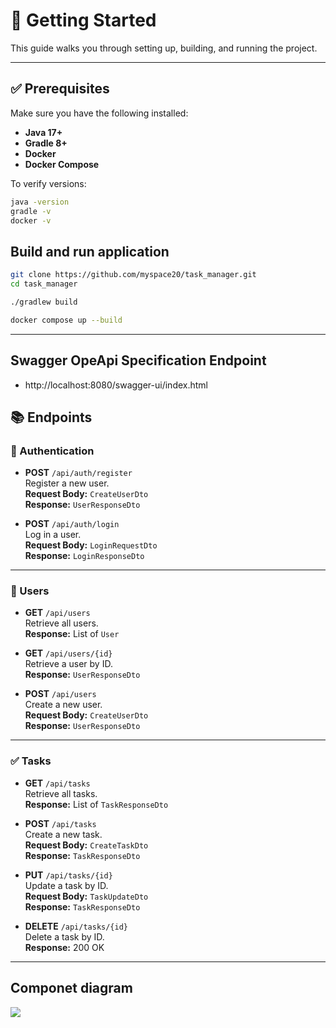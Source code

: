 # 🚀 Getting Started 

This guide walks you through setting up, building, and running the project.

---

## ✅ Prerequisites

Make sure you have the following installed:

- **Java 17+**
- **Gradle 8+**
- **Docker**
- **Docker Compose**

To verify versions:

```bash
java -version
gradle -v
docker -v

```

## Build and run application

```bash
git clone https://github.com/myspace20/task_manager.git
cd task_manager

```

```bash
./gradlew build

```

```bash
docker compose up --build

```

---

## Swagger OpeApi Specification Endpoint

- http://localhost:8080/swagger-ui/index.html

## 📚 Endpoints

### 🔐 Authentication

- **POST** `/api/auth/register`  
  Register a new user.  
  **Request Body:** `CreateUserDto`  
  **Response:** `UserResponseDto`

- **POST** `/api/auth/login`  
  Log in a user.  
  **Request Body:** `LoginRequestDto`  
  **Response:** `LoginResponseDto`

---

### 👤 Users

- **GET** `/api/users`  
  Retrieve all users.  
  **Response:** List of `User`

- **GET** `/api/users/{id}`  
  Retrieve a user by ID.  
  **Response:** `UserResponseDto`

- **POST** `/api/users`  
  Create a new user.  
  **Request Body:** `CreateUserDto`  
  **Response:** `UserResponseDto`

---

### ✅ Tasks

- **GET** `/api/tasks`  
  Retrieve all tasks.  
  **Response:** List of `TaskResponseDto`

- **POST** `/api/tasks`  
  Create a new task.  
  **Request Body:** `CreateTaskDto`  
  **Response:** `TaskResponseDto`

- **PUT** `/api/tasks/{id}`  
  Update a task by ID.  
  **Request Body:** `TaskUpdateDto`  
  **Response:** `TaskResponseDto`

- **DELETE** `/api/tasks/{id}`  
  Delete a task by ID.  
  **Response:** 200 OK

---




## Componet diagram

[![](https://mermaid.ink/img/pako:eNqlVk1v2zgQ_SuEit6kxHL8qUOBJA6wu0iB1E63QKUeaGlkE5VJgaSauEH--w4pWpFiN46xOhimNDOc9-YNh09eKjLwIi8vxEO6plKT-6uEJ_zjR3LzqEFyWhCaaiFVwlW1XElarkmlQMZf8edHwgk-GZOQaiY4uZ3Xb6owDu5AKsGDH1EU6W0JzjSMb3hmIxDGcQMMzviKPDC9JnoNRG2Vhg1J0PwXo-QbLImQ5LNYsgLIZVmacBmoVLLS7Jhw4FnCTTz8UNotXf6Xd38bh4Kl1OZGFbkWXFPGQbbA0JK1rOJXXg4hhjO-UhQFGCrMu5cIlV6_fI0vcdmydhEO82SedRhfi00pEImOyPxmcd_27rDnGPyL8qwARQqxYtwnElZMaWnz9S1z-J1o8RM4YUpVlKewR5sJZakzf7oI0NSWBmvfJJbwV6A1VT9boO9xeRLo_mmg-_FnyukKQV_Pv86IwEpbvMrizVEiJiH1Nsxuzu-CaYTVgmlEfxLMi9NgXjS1tR1SSpEb3VdlRjWourilhBwkYFHxham0Am166Aj4LpK3wKPYFyB_MdzggNLdp1rmbnGch0GbB-dFbun2IAuD-F9aMAuZpBIydGK0cPA3TgcKlLICMBT88-1eHZe42_fd-t5BteJ-N9ThKVCH8VWl8ERSdTenjZRbEo_qnka4K77BqD7JKiBOEaVkQjK99Qno9Oy4_k_hwEhmx4FV_rs5GJ3Cwagj-kCVkLIcqbCE1OBRtOAqXzPgOkO9B3YLxhHZz6imrzhAmumSKohn7s9x8OO4mTMRuRNKryQsvtyScxxjfCVmVwc4GMcLHLKOAkRlTzO_EXktfXukm6avMqYNPUc0v8u9g7qZgA3qORS10NasVDiVFcuApC-G-xMiCFAOKgg-tbpqr82CYA40U-cPKE9rvEtnt3X3OG5itlS6J9ujMbunXBOzJYE9TbwR0zJpLxNdjrQg4G5HePcIg-DWTOLzuR3EZttPXb5qo3qC1aV1OP9g4tTtEm8b2WQWeluYszkt8FCYQU7qew9BnyL60JsM-uNl6-te7Z1hGI4my-ygoWsNZzhYTpdAW4Y78Iv6slZbTe1jUmzsjMgJXk1Qt8EDy_Q66pWPPmqrEDL6kOe5X_vi5YWrkkrb2jmmGSj2G6KwXz62orWE_n-CXpignu-tJMs8tKrA9zYgN9QsvSejj8TDq-gGEg9PHy-DnFaFTryEP6NbSfl3ITY7Tymq1dqLcpxPuKoH9YxRPDxeTFBGpooV114U9sY2hhc9eY9edDHtn_Wnw9GwF07HYW84HPje1ovGw7PpaDKYhuFkPJwMw-mz7_22u_bOxmg6CkN8PemH6Pf8H1WQCfs?type=png)](https://mermaid.live/edit#pako:eNqlVk1v2zgQ_SuEit6kxHL8qUOBJA6wu0iB1E63QKUeaGlkE5VJgaSauEH--w4pWpFiN46xOhimNDOc9-YNh09eKjLwIi8vxEO6plKT-6uEJ_zjR3LzqEFyWhCaaiFVwlW1XElarkmlQMZf8edHwgk-GZOQaiY4uZ3Xb6owDu5AKsGDH1EU6W0JzjSMb3hmIxDGcQMMzviKPDC9JnoNRG2Vhg1J0PwXo-QbLImQ5LNYsgLIZVmacBmoVLLS7Jhw4FnCTTz8UNotXf6Xd38bh4Kl1OZGFbkWXFPGQbbA0JK1rOJXXg4hhjO-UhQFGCrMu5cIlV6_fI0vcdmydhEO82SedRhfi00pEImOyPxmcd_27rDnGPyL8qwARQqxYtwnElZMaWnz9S1z-J1o8RM4YUpVlKewR5sJZakzf7oI0NSWBmvfJJbwV6A1VT9boO9xeRLo_mmg-_FnyukKQV_Pv86IwEpbvMrizVEiJiH1Nsxuzu-CaYTVgmlEfxLMi9NgXjS1tR1SSpEb3VdlRjWourilhBwkYFHxham0Am166Aj4LpK3wKPYFyB_MdzggNLdp1rmbnGch0GbB-dFbun2IAuD-F9aMAuZpBIydGK0cPA3TgcKlLICMBT88-1eHZe42_fd-t5BteJ-N9ThKVCH8VWl8ERSdTenjZRbEo_qnka4K77BqD7JKiBOEaVkQjK99Qno9Oy4_k_hwEhmx4FV_rs5GJ3Cwagj-kCVkLIcqbCE1OBRtOAqXzPgOkO9B3YLxhHZz6imrzhAmumSKohn7s9x8OO4mTMRuRNKryQsvtyScxxjfCVmVwc4GMcLHLKOAkRlTzO_EXktfXukm6avMqYNPUc0v8u9g7qZgA3qORS10NasVDiVFcuApC-G-xMiCFAOKgg-tbpqr82CYA40U-cPKE9rvEtnt3X3OG5itlS6J9ujMbunXBOzJYE9TbwR0zJpLxNdjrQg4G5HePcIg-DWTOLzuR3EZttPXb5qo3qC1aV1OP9g4tTtEm8b2WQWeluYszkt8FCYQU7qew9BnyL60JsM-uNl6-te7Z1hGI4my-ygoWsNZzhYTpdAW4Y78Iv6slZbTe1jUmzsjMgJXk1Qt8EDy_Q66pWPPmqrEDL6kOe5X_vi5YWrkkrb2jmmGSj2G6KwXz62orWE_n-CXpignu-tJMs8tKrA9zYgN9QsvSejj8TDq-gGEg9PHy-DnFaFTryEP6NbSfl3ITY7Tymq1dqLcpxPuKoH9YxRPDxeTFBGpooV114U9sY2hhc9eY9edDHtn_Wnw9GwF07HYW84HPje1ovGw7PpaDKYhuFkPJwMw-mz7_22u_bOxmg6CkN8PemH6Pf8H1WQCfs)


